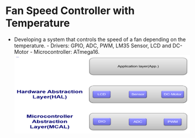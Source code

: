 # Fan Speed Controller with Temperature
 - Developing a system that controls the speed of a fan depending on the temperature. - Drivers: GPIO, ADC, PWM, LM35 Sensor, LCD and DC-Motor - Microcontroller: ATmega16.
![image](image.jpg)
